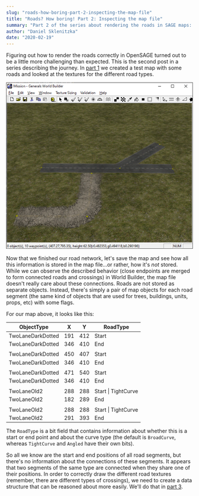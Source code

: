 ```yaml
---
slug: "roads-how-boring-part-2-inspecting-the-map-file"
title: "Roads? How boring! Part 2: Inspecting the map file"
summary: "Part 2 of the series about rendering the roads in SAGE maps: Finding out how the roads are stored in the map files"
author: "Daniel Sklenitzka"
date: "2020-02-19"
---
```


Figuring out how to render the roads correctly in OpenSAGE turned out to be a little more challenging than expected. This is the second post in a series describing the journey. In [part 1](/blog/roads-how-boring-part-1-taking-stock) we created a test map with some roads and looked at the textures for the different road types.

![Test map](./connected_roads.png)

Now that we finished our road network, let's save the map and see how all this information is stored in the map file...or rather, how it's _not_ stored. While we can observe the described behavior (close endpoints are merged to form connected roads and crossings) in World Builder, the map file doesn't really care about these connections. Roads are not stored as separate objects. Instead, there's simply a pair of map objects for each road segment (the same kind of objects that are used for trees, buildings, units, props, etc) with some flags.

For our map above, it looks like this:

|ObjectType|X|Y|RoadType|
|---|---|---|---|
|TwoLaneDarkDotted|191|412|Start|
|TwoLaneDarkDotted|346|410|End|
|||||
|TwoLaneDarkDotted|450|407|Start|
|TwoLaneDarkDotted|346|410|End|
|||||
|TwoLaneDarkDotted|471|540|Start|
|TwoLaneDarkDotted|346|410|End|
|||||
|TwoLaneOld2|288|288|Start \| TightCurve|
|TwoLaneOld2|182|289|End|
|||||
|TwoLaneOld2|288|288|Start \| TightCurve|
|TwoLaneOld2|291|393|End|

The `RoadType` is a bit field that contains information about whether this is a start or end point and about the curve type (the default is `BroadCurve`, whereas `TightCurve` and `Angled` have their own bits).

So all we know are the start and end positions of all road segments, but there's no information about the connections of these segments. It appears that two segments of the same type are connected when they share one of their positions.
In order to correctly draw the different road textures (remember, there are different types of crossings), we need to create a data structure that can be reasoned about more easily. We'll do that in [part 3](/blog/roads-how-boring-part-3-building-a-graph-data-structure).